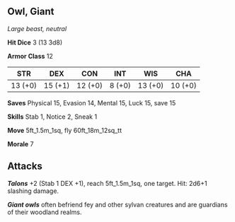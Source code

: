 ## Owl, Giant

*Large beast, neutral*

**Hit Dice** 3 (13 3d8)

**Armor Class** 12

| STR     | DEX     | CON     | INT     | WIS     | CHA     |
|---------|---------|---------|---------|---------|---------|
| 13 (+0) | 15 (+1) | 12 (+0) |  8 (+0) | 13 (+0) | 10 (+0) |

**Saves** Physical 15, Evasion 14, Mental 15, Luck 15, save 15

**Skills** Stab 1, Notice 2, Sneak 1

**Move** 5ft\_1.5m\_1sq, fly 60ft\_18m\_12sq\_tt

**Morale** 7

## Attacks

***Talons*** +2 (Stab 1 DEX +1), reach 5ft\_1.5m\_1sq, one target. Hit: 2d6+1 slashing damage.

***Giant owls*** often befriend fey and other sylvan creatures and are guardians of their woodland realms.

